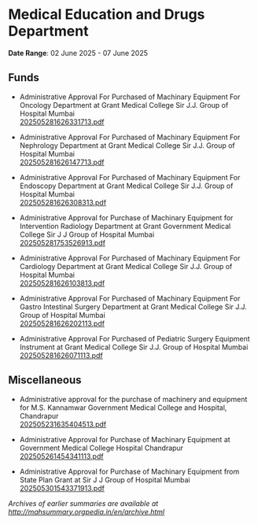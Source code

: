 # Medical Education and Drugs Department

**Date Range**: 02 June 2025 - 07 June 2025


## Funds
- Administrative Approval For Purchased of Machinary  Equipment For Oncology Department at Grant Medical College  Sir J.J. Group of Hospital Mumbai\
  [202505281626331713.pdf](https://gr.maharashtra.gov.in/Site/Upload/Government%20Resolutions/English/202505281626331713.pdf)

- Administrative Approval For Purchased of Machinary  Equipment For Nephrology Department at Grant Medical College  Sir J.J. Group of Hospital Mumbai\
  [202505281626147713.pdf](https://gr.maharashtra.gov.in/Site/Upload/Government%20Resolutions/English/202505281626147713.pdf)

- Administrative Approval For Purchased of Machinary  Equipment For Endoscopy Department at Grant Medical College  Sir J.J. Group of Hospital Mumbai\
  [202505281626308313.pdf](https://gr.maharashtra.gov.in/Site/Upload/Government%20Resolutions/English/202505281626308313.pdf)

- Administrative Approval for Purchase of Machinary  Equipment  for Intervention Radiology Department at Grant Government Medical College  Sir J J Group of Hospital Mumbai\
  [202505281753526913.pdf](https://gr.maharashtra.gov.in/Site/Upload/Government%20Resolutions/English/202505281753526913.pdf)

- Administrative Approval For Purchased of Machinary  Equipment For Cardiology Department at Grant Medical College  Sir J.J. Group of Hospital Mumbai\
  [202505281626103813.pdf](https://gr.maharashtra.gov.in/Site/Upload/Government%20Resolutions/English/202505281626103813.pdf)

- Administrative Approval For Purchased of Machinary  Equipment For Gastro Intestinal Surgery  Department at Grant Medical College  Sir J.J. Group of Hospital Mumbai\
  [202505281626202113.pdf](https://gr.maharashtra.gov.in/Site/Upload/Government%20Resolutions/English/202505281626202113.pdf)

- Administrative Approval For Purchased of Pediatric Surgery Equipment  Instrument  at Grant Medical College  Sir J.J. Group of Hospital Mumbai\
  [202505281626071113.pdf](https://gr.maharashtra.gov.in/Site/Upload/Government%20Resolutions/English/202505281626071113.pdf)

## Miscellaneous
- Administrative approval for the purchase of machinery and equipment for M.S. Kannamwar Government Medical College and Hospital, Chandrapur\
  [202505231635404513.pdf](https://gr.maharashtra.gov.in/Site/Upload/Government%20Resolutions/English/202505231635404513.pdf)

- Administrative Approval for Purchase of Machinary  Equipment at Government Medical College  Hospital Chandrapur\
  [202505261454341113.pdf](https://gr.maharashtra.gov.in/Site/Upload/Government%20Resolutions/English/202505261454341113.pdf)

- Administrative Approval for Purchase of Machinary  Equipment from State Plan Grant at Sir J J Group of Hospital Mumbai\
  [202505301543371913.pdf](https://gr.maharashtra.gov.in/Site/Upload/Government%20Resolutions/English/202505301543371913.pdf)


*Archives of earlier summaries are available at http://mahsummary.orgpedia.in/en/archive.html*